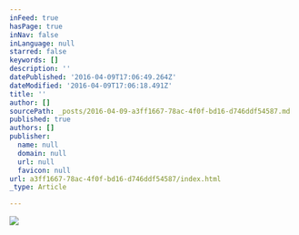 ```yaml
---
inFeed: true
hasPage: true
inNav: false
inLanguage: null
starred: false
keywords: []
description: ''
datePublished: '2016-04-09T17:06:49.264Z'
dateModified: '2016-04-09T17:06:18.491Z'
title: ''
author: []
sourcePath: _posts/2016-04-09-a3ff1667-78ac-4f0f-bd16-d746ddf54587.md
published: true
authors: []
publisher:
  name: null
  domain: null
  url: null
  favicon: null
url: a3ff1667-78ac-4f0f-bd16-d746ddf54587/index.html
_type: Article

---
```

![](https://the-grid-user-content.s3-us-west-2.amazonaws.com/095d1ca5-b36b-4327-bfd0-3d5e716ac28b.jpg)